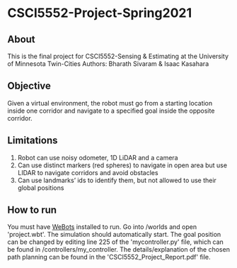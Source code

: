 # CSCI5552-Project-Spring2021

## About
This is the final project for CSCI5552-Sensing & Estimating at the University of Minnesota Twin-Cities
Authors: Bharath Sivaram & Isaac Kasahara

## Objective
Given a virtual environment, the robot must go from a starting location inside one corridor and
navigate to a specified goal inside the opposite corridor.

## Limitations
1. Robot can use noisy odometer, 1D LiDAR and a camera
2. Can use distinct markers (red spheres) to navigate in open area but use LIDAR to navigate corridors and avoid obstacles
3. Can use landmarks’ ids to identify them, but not allowed to use their global positions

## How to run
You must have [WeBots](https://www.cyberbotics.com/) installed to run.
Go into /worlds and open 'project.wbt'. The simulation should automatically start.
The goal position can be changed by editing line 225 of the 'mycontroller.py' file, which can be found in /controllers/my_controller.
The details/explanation of the chosen path planning can be found in the 'CSCI5552_Project_Report.pdf' file.
